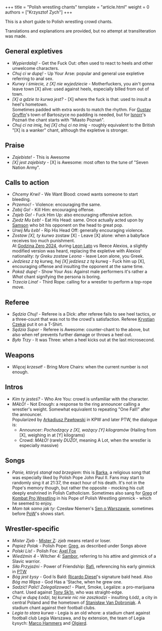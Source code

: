 +++
title = "Polish wrestling chants"
template = "article.html"
weight = 0
authors = ["Krzysztof Zych"]
+++

This is a short guide to Polish wrestling crowd chants.

<!-- more -->

Translations and explanations are provided, but no attempt at transliteration was made.

## General expletives

* _Wypierdalaj!_ - Get the Fuck Out: often used to react to heels and other unwelcome characters.
* _Chuj ci w dupę!_ - Up Your Arse: popular and general use expletive referring to anal sex.
* _Kurwy i śmiecie, z [X] nie wyjedziecie_ - Motherfuckers, you ain't gonna leave town [X] alive: used against heels, especially billed from out of town.
* _[X] a gdzie to kurwa jest?_ - [X] where the fuck is that: used to insult a heel's hometown. \
  Sometimes padded with extra words to match the rhythm. For [Gustav Gryffin](@/w/gustav-gryffin.md)'s town of Bartoszyce no padding is needed, but for [Isnorr](@/w/isnorr.md)'s Poznań the chant starts with "Miasto Poznań".
* _Chuj ci na imię, hej [X] chuj ci na imię_ - roughly equivalent to the British "[X] is a wanker" chant, although the expletive is stronger.

## Praise

* _Zajebiste!_ - This is Awesome
* _[X] jest zajebisty_ - [X] is Awesome: most often to the tune of "Seven Nation Army".

## Calls to action

* _Chcemy Krwi!_ - We Want Blood: crowd wants someone to start bleeding.
* _Przemoc!_ - Violence: encouraging the same.
* _Zabij Go!_ - Kill Him: encouraging offense.
* _Zajeb Go!_ - Fuck Him Up: also encouraging offensive action.
* _Zjedz Mu Łeb!_ - Eat His Head: same. Once actually acted upon by [Samson](@/w/samson.md) who bit his opponent on the head to great pop.
* _Urwij Mu Łeb!_ - Rip His Head Off: generally encouraging violence.
* _Zostaw [X], ty kurwo_ zostaw [X] - Leave [X] alone: when a babyface receives too much punishment. \
  At [Godzina Zero 2024](@/e/kpw/2024-09-07-kpw-godzina-zero-2024.md), during [Leon Lato](@/w/leon-lato.md) vs Reece Alexios, a slightly modified version was heard, replacing the expletive with Alexios' nationality: _ty Greku zostaw Leona_ - leave Leon alone, you Greek.
* _Jedziesz z tą kurwą, hej [X] jedziesz z tą kurwą_ - Fuck him up [X], encouraging offense and insulting the opponent at the same time.
* _Pokaż dupę!_ - Show Your Ass: Against male performers it's rather a _What_ chant signifying the persona is boring.
* _Trzecia Lina!_ - Third Rope: calling for a wrestler to perform a top-rope move.

## Referee

* _Sędzia Chuj!_ - Referee is a Dick: after referee fails to see heel tactics, or a three-count that was not to the crowd's satisfaction. Referee [Krystian Czekaj](@/w/krystian-czekaj.md) put it on a T-Shirt.
* _Sędzia Super_ - Referee is Awesome: counter-chant to the above, but also when ref prevents further damage or throws a heel out.
* _Było Trzy_ - It was Three: when a heel kicks out at the last microsecond.

## Weapons

* _Więcej krzeseł!_ - Bring More Chairs: when the current number is not enough.

## Intros

* _Kim ty jesteś?_ - Who Are You: crowd is unfamiliar with the character.
* _MAŁO!_ - Not Enough: a response to the ring announcer calling a wrestler's weight. Somewhat equivalent to repeating "One Fall!" after the announcer. \
  Popularized by [Arkadiusz Pawłowski](@/w/pan-pawlowski.md) in KPW and later PTW, the dialogue is:
  - Announcer: _Pochodzący z [X], ważący [Y] kilogramów_ (Hailing from [X], weighing in at [Y] kilograms)
  - Crowd: _MAŁO!_ (rarely _DUŻO!_, meaning A Lot, when the wrestler is especially massive)

## Songs

* _Panie, któryś stanął nad brzegiem_: this is [Barka](https://en.wikipedia.org/wiki/Lord,_You_Have_Come_to_the_Lakeshore), a religious song that was especially liked by Polish Pope John Paul II. Fans may start to randomly sing it at 21:37, the exact hour of his death. It's not in the Pope's memory though, but rather the opposite - mocking his cult deeply enshrined in Polish Catholicism.
  Sometimes also sang for [Greg](@/w/greg.md) of [Kombat Pro Wrestling](@/o/kpw.md) in his Pope of Polish Wrestling gimmick - which he seemed to enjoy.
* _Mam tak samo jak ty_: Czesław Niemen's [Sen o Warszawie](https://www.youtube.com/watch?v=ePNUSmH3dMI), sometimes before [PpW](@/o/ppw.md)'s shows start.

## Wrestler-specific

* _Mister Zjeb_ - [Mister Z](@/w/mister-z.md): _zjeb_ means retard or loser.
* _Papież Polak_ - Polish Pope: [Greg](@/w/greg.md), as described under Songs above
* _Polski Lis!_ - Polish Fox: [Axel Fox](@/w/axel-fox.md)
* _Wiedźmin 4_ - Witcher 4: [Sambor](@/w/sambor.md), referring to his attire and gimmick of a Slavic warrior.
* _Siła Przyjaźni_ - Power of Friendship: [Rafi](@/w/rafi.md), referencing his early gimmick in [PTW](@/o/ptw.md)
* _Bóg jest Łysy_ - God Is Bald: [Ricardo Diesel](@/w/ricardo-diesel.md)'s signature bald head. Also _Bóg ma Wąsa_ - God Has a 'Stache, when he grew one.
* _Sadzić! Palić! Zalegalizować!_ - Plant, Smoke, Legalize: a pro-marijuana chant. Used against [Tony Sk1n](@/w/tony-sk1n.md), who was straight-edge.
* _Chuj w dupę Łodzi, tej kurwie nic nie zaszkodzi_ - insulting Łódź, a city in central Poland and the hometown of [Stanisław Van Dobroniak](@/w/stanislaw-van-dobroniak.md). A stadium chant against their football clubs.
* _Legia to stara kurwa_ - Legia is an old whore: a stadium chant against football club Legia Warszawa, and by extension, the team of Legia Łysych: [Marco Hammers](@/w/marco-hammers.md) and [Olgierd](@/w/olgierd.md).
